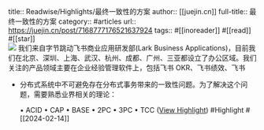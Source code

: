 title:: Readwise/Highlights/最终一致性的方案
author:: [[juejin.cn]]
full-title:: 最终一致性的方案
category:: #articles
url:: https://juejin.cn/post/7168777176521637924
tags:: #[[inoreader]] #[[read]] #[[star]]  
![](https://readwise-assets.s3.amazonaws.com/static/images/article3.5c705a01b476.png)
我们来自字节跳动飞书商业应用研发部(Lark Business Applications)，目前我们在北京、深圳、上海、武汉、杭州、成都、广州、三亚都设立了办公区域。我们关注的产品领域主要在企业经验管理软件上，包括飞书 OKR、飞书绩效、飞书

- 分布式系统中不可避免存在分布式事务带来的一致性问题。为了解决这个问题，需要熟悉业界相关的理论：
  
  •   ACID
  •   CAP
  •   BASE
  •   2PC
  •   3PC
  •   TCC ([View Highlight](https://read.readwise.io/read/01hpkbhf0r9xar3ce6zgjxf0kf)) #Highlight #[[2024-02-14]]